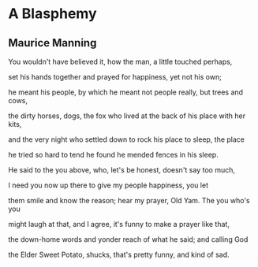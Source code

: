 # A Blasphemy
## Maurice Manning
You wouldn't have believed it, how
the man, a little touched perhaps,

set his hands together and prayed
for happiness, yet not his own;

he meant his people, by which he meant
not people really, but trees and cows,

the dirty horses, dogs, the fox
who lived at the back of his place with her kits,

and the very night who settled down
to rock his place to sleep, the place

he tried so hard to tend he found
he mended fences in his sleep.

He said to the you above, who, let's
be honest, doesn't say too much,

I need you now up there to give
my people happiness, you let

them smile and know the reason; hear
my prayer, Old Yam. The you who's you

might laugh at that, and I agree,
it's funny to make a prayer like that,

the down-home words and yonder reach
of what he said; and calling God

the Elder Sweet Potato, shucks,
that's pretty funny, and kind of sad.